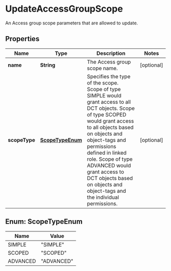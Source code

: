

# UpdateAccessGroupScope

An Access group scope parameters that are allowed to update.

## Properties

Name | Type | Description | Notes
------------ | ------------- | ------------- | -------------
**name** | **String** | The Access group scope name. |  [optional]
**scopeType** | [**ScopeTypeEnum**](#ScopeTypeEnum) | Specifies the type of the scope. Scope of type SIMPLE would grant access to all DCT objects. Scope of type SCOPED would grant access to all objects based on objects and object-tags and permissions defined in linked role. Scope of type ADVANCED would grant access to DCT objects based on objects and object-tags and the individual permissions. |  [optional]



## Enum: ScopeTypeEnum

Name | Value
---- | -----
SIMPLE | &quot;SIMPLE&quot;
SCOPED | &quot;SCOPED&quot;
ADVANCED | &quot;ADVANCED&quot;




